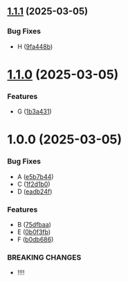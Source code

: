 ## [1.1.1](https://github.com/simonseyock/test-release/compare/v1.1.0...v1.1.1) (2025-03-05)


### Bug Fixes

* H ([9fa448b](https://github.com/simonseyock/test-release/commit/9fa448b32e065b40a1f7db013c1e8e486091a05c))

# [1.1.0](https://github.com/simonseyock/test-release/compare/v1.0.0...v1.1.0) (2025-03-05)


### Features

* G ([1b3a431](https://github.com/simonseyock/test-release/commit/1b3a4318b2d408fb89ab21eeafc3446d69ed163e))

# 1.0.0 (2025-03-05)


### Bug Fixes

* A ([e5b7b44](https://github.com/simonseyock/test-release/commit/e5b7b446bb74197fb6d40b9c14f357839aee1a67))
* C ([1f2d1b0](https://github.com/simonseyock/test-release/commit/1f2d1b045bdca4cdf4ba74312ab378e07aae2242))
* D ([eadb24f](https://github.com/simonseyock/test-release/commit/eadb24f470b12ff6b0fd760361c4733655aeca62))


### Features

* B ([75dfbaa](https://github.com/simonseyock/test-release/commit/75dfbaab154d88fa43e8694c27b0af5e7abd06ad))
* E ([0b0f3fb](https://github.com/simonseyock/test-release/commit/0b0f3fbcc30773bd4e0c48090b4eda715c7c9298))
* F ([b0db686](https://github.com/simonseyock/test-release/commit/b0db686207d7ab8599656b7ac4b5931c304df8db))


### BREAKING CHANGES

* !!!!
